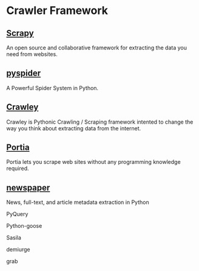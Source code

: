 # Crawler Framework

## [Scrapy](https://scrapy.org/)

An open source and collaborative framework for extracting the data you need from websites.

## [pyspider](http://docs.pyspider.org/en/latest/)

A Powerful Spider System in Python.

## [Crawley](http://project.crawley-cloud.com/)

Crawley is Pythonic Crawling / Scraping framework intented to change the way you think about extracting data from the internet.

## [Portia](https://scrapinghub.com/portia)

Portia lets you scrape web sites without any programming knowledge required.

## [newspaper](https://github.com/codelucas/newspaper)

News, full-text, and article metadata extraction in Python

PyQuery

Python-goose

Sasila

demiurge

grab

